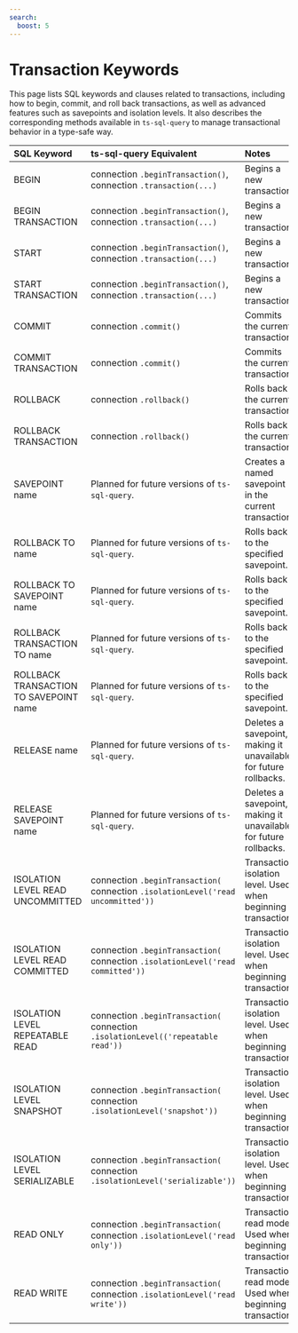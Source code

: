 ```yaml
---
search:
  boost: 5
---
```

# Transaction Keywords

This page lists SQL keywords and clauses related to transactions, including how to begin, commit, and roll back transactions, as well as advanced features such as savepoints and isolation levels. It also describes the corresponding methods available in `ts-sql-query` to manage transactional behavior in a type-safe way.

| SQL Keyword                            | ts-sql-query Equivalent                                   | Notes                                                            | Link                                                                             |
|:---------------------------------------|:-----------------------------------------------------------------|:-----------------------------------------------------------------|:---------------------------------------------------------------------------------|
| BEGIN                                  | connection `.beginTransaction()`, connection `.transaction(...)` | Begins a new transaction.                                        | [Transaction](../queries/transaction.md), [Connection API](../api/connection.md) |
| BEGIN TRANSACTION                      | connection `.beginTransaction()`, connection `.transaction(...)` | Begins a new transaction.                                        | [Transaction](../queries/transaction.md), [Connection API](../api/connection.md) |
| START                                  | connection `.beginTransaction()`, connection `.transaction(...)` | Begins a new transaction.                                        | [Transaction](../queries/transaction.md), [Connection API](../api/connection.md) |
| START TRANSACTION                      | connection `.beginTransaction()`, connection `.transaction(...)` | Begins a new transaction.                                        | [Transaction](../queries/transaction.md), [Connection API](../api/connection.md) |
| COMMIT                                 | connection `.commit()`                                           | Commits the current transaction.                                 | [Transaction](../queries/transaction.md), [Connection API](../api/connection.md) |
| COMMIT TRANSACTION                     | connection `.commit()`                                           | Commits the current transaction.                                 | [Transaction](../queries/transaction.md), [Connection API](../api/connection.md) |
| ROLLBACK                               | connection `.rollback()`                                         | Rolls back the current transaction.                              | [Transaction](../queries/transaction.md), [Connection API](../api/connection.md) |
| ROLLBACK TRANSACTION                   | connection `.rollback()`                                         | Rolls back the current transaction.                              | [Transaction](../queries/transaction.md), [Connection API](../api/connection.md) |
| SAVEPOINT name                         | Planned for future versions of `ts-sql-query`.                     | Creates a named savepoint in the current transaction.            | [Transaction](../queries/transaction.md), [Connection API](../api/connection.md) |
| ROLLBACK TO name                       | Planned for future versions of `ts-sql-query`.                     | Rolls back to the specified savepoint.                           | [Transaction](../queries/transaction.md), [Connection API](../api/connection.md) |
| ROLLBACK TO SAVEPOINT name             | Planned for future versions of `ts-sql-query`.                     | Rolls back to the specified savepoint.                           | [Transaction](../queries/transaction.md), [Connection API](../api/connection.md) |
| ROLLBACK TRANSACTION TO name           | Planned for future versions of `ts-sql-query`.                     | Rolls back to the specified savepoint.                           | [Transaction](../queries/transaction.md), [Connection API](../api/connection.md) |
| ROLLBACK TRANSACTION TO SAVEPOINT name | Planned for future versions of `ts-sql-query`.                     | Rolls back to the specified savepoint.                           | [Transaction](../queries/transaction.md), [Connection API](../api/connection.md) |
| RELEASE name                           | Planned for future versions of `ts-sql-query`.                     | Deletes a savepoint, making it unavailable for future rollbacks. | [Transaction](../queries/transaction.md), [Connection API](../api/connection.md) |
| RELEASE SAVEPOINT name                 | Planned for future versions of `ts-sql-query`.                     | Deletes a savepoint, making it unavailable for future rollbacks. | [Transaction](../queries/transaction.md), [Connection API](../api/connection.md) |
| ISOLATION LEVEL READ UNCOMMITTED       | connection `.beginTransaction(` connection `.isolationLevel('read uncommitted'))`  | Transaction isolation level. Used when beginning a transaction.  | [Transaction](../queries/transaction.md), [Connection API](../api/connection.md) |
| ISOLATION LEVEL READ COMMITTED         | connection `.beginTransaction(` connection `.isolationLevel('read committed'))`    | Transaction isolation level. Used when beginning a transaction.  | [Transaction](../queries/transaction.md), [Connection API](../api/connection.md) |
| ISOLATION LEVEL REPEATABLE READ        | connection `.beginTransaction(` connection `.isolationLevel(('repeatable read'))`  | Transaction isolation level. Used when beginning a transaction.  | [Transaction](../queries/transaction.md), [Connection API](../api/connection.md) |
| ISOLATION LEVEL SNAPSHOT               | connection `.beginTransaction(` connection `.isolationLevel('snapshot'))`          | Transaction isolation level. Used when beginning a transaction.  | [Transaction](../queries/transaction.md), [Connection API](../api/connection.md) |
| ISOLATION LEVEL SERIALIZABLE           | connection `.beginTransaction(` connection `.isolationLevel('serializable'))`      | Transaction isolation level. Used when beginning a transaction.  | [Transaction](../queries/transaction.md), [Connection API](../api/connection.md) |
| READ ONLY                              | connection `.beginTransaction(` connection `.isolationLevel('read only'))`         | Transaction read mode. Used when beginning a transaction.        | [Transaction](../queries/transaction.md), [Connection API](../api/connection.md) |
| READ WRITE                             | connection `.beginTransaction(` connection `.isolationLevel('read write'))`        | Transaction read mode. Used when beginning a transaction.        | [Transaction](../queries/transaction.md), [Connection API](../api/connection.md) |
